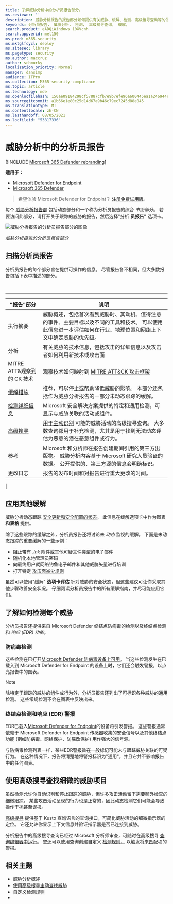 ```yaml
---
title: 了解威胁分析中的分析员报告部分。
ms.reviewer: ''
description: 威胁分析报告的报告部分如何提供有关威胁、缓解、检测、高级搜寻查询等的信息。
keywords: 分析员报告， 威胁分析， 检测， 高级搜寻查询， 缓解，
search.product: eADQiWindows 10XVcnh
search.appverid: met150
ms.prod: m365-security
ms.mktglfcycl: deploy
ms.sitesec: library
ms.pagetype: security
ms.author: maccruz
author: schmurky
localization_priority: Normal
manager: dansimp
audience: ITPro
ms.collection: M365-security-compliance
ms.topic: article
ms.technology: mde
ms.openlocfilehash: 150ae09184298cf57887cfb7e9b7efe96a600445ea1a246944e5085b48d9ec0d
ms.sourcegitcommit: a1b66e1e80c25d14d67a9b46c79ec7245d88e045
ms.translationtype: MT
ms.contentlocale: zh-CN
ms.lasthandoff: 08/05/2021
ms.locfileid: "53817336"
---
```

# <a name="the-analyst-report-in-threat-analytics"></a>威胁分析中的分析员报告

[!INCLUDE [Microsoft 365 Defender rebranding](../../includes/microsoft-defender.md)]

**适用于：**
- [Microsoft Defender for Endpoint](https://go.microsoft.com/fwlink/p/?linkid=2154037)
- [Microsoft 365 Defender](https://go.microsoft.com/fwlink/?linkid=2118804)

> 希望体验 Microsoft Defender for Endpoint？ [注册免费试用版](https://signup.microsoft.com/create-account/signup?products=7f379fee-c4f9-4278-b0a1-e4c8c2fcdf7e&ru=https://aka.ms/MDEp2OpenTrial?ocid=docs-wdatp-exposedapis-abovefoldlink)。

每个 [威胁分析报告都](threat-analytics.md) 包括动态部分和一个称为分析员报告的综合 _书面部分_。 若要访问此部分，请打开关于跟踪的威胁的报告，然后选择"分析 **员报告"** 选项卡。

![威胁分析报告的分析员报告部分的图像](images/ta-analyst-report-small.png)

_威胁分析报告的分析员报告部分_

## <a name="scan-the-analyst-report"></a>扫描分析员报告

分析员报告的每个部分旨在提供可操作的信息。 尽管报告各不相同，但大多数报告包括下表中描述的部分。

<br>

****

|"报告"部分|说明|
|---|---|
|执行摘要|威胁概述，包括首次看到威胁时、其动机、值得注意的事件、主要目标以及不同的工具和技术。 可以使用此信息进一步评估如何在行业、地理位置和网络上下文中确定威胁的优先级。|
|分析|有关威胁的技术信息，包括攻击的详细信息以及攻击者如何利用新技术或攻击面|
|MITRE ATT&观察到的 CK 技术|观察技术如何映射到 [MITRE ATT&CK 攻击框架](https://attack.mitre.org/)|
|[缓解措施](#apply-additional-mitigations)|推荐，可以停止或帮助降低威胁的影响。 本部分还包括作为威胁分析报告的一部分未动态跟踪的缓解。|
|[检测详细信息](#understand-how-each-threat-can-be-detected)|Microsoft 安全解决方案提供的特定和通用检测，可显示与威胁关联的活动或组件。|
|[高级搜寻](#find-subtle-threat-artifacts-using-advanced-hunting)|[用于主动识别](advanced-hunting-overview.md) 可能的威胁活动的高级搜寻查询。 大多数查询都用于补充检测，尤其是用于找到无法动态评估为恶意的潜在恶意组件或行为。|
|参考|Microsoft 和分析师在报告创建期间引用的第三方出版物。 威胁分析内容基于 Microsoft 研究人员验证的数据。 公开提供的、第三方源的信息会明确标识。|
|更改日志|报告的发布时间和对报告进行重大更改的时间。|
|

## <a name="apply-additional-mitigations"></a>应用其他缓解

威胁分析动态跟踪 [安全更新和安全配置的状态](threat-analytics.md#mitigations-review-list-of-mitigations-and-the-status-of-your-devices)。 此信息在缓解选项卡中作为图表 **和表格** 提供。

除了这些跟踪的缓解之外，分析员报告还将讨论未 _动态_ 监视的缓解。 下面是未动态跟踪的重要缓解的一些示例：

- 阻止带有 _.lnk_ 附件或其他可疑文件类型的电子邮件
- 随机化本地管理员密码
- 向最终用户就网络钓鱼电子邮件和其他威胁矢量进行培训
- 打开特定 [攻击面减少规则](attack-surface-reduction.md)

虽然可以使用"缓解" **选项卡评估** 针对威胁的安全状态，但这些建议可让你采取其他步骤改善安全状况。 仔细阅读分析员报告中的所有缓解指南，并尽可能应用它们。

## <a name="understand-how-each-threat-can-be-detected"></a>了解如何检测每个威胁

分析员报告还提供来自 Microsoft Defender 终结点防病毒的检测以及终结点检测和 _响应 (EDR) 功能_。

### <a name="antivirus-detections"></a>防病毒检测

这些检测在已打开[Microsoft Defender 防病毒设备上可用](/windows/security/threat-protection/microsoft-defender-antivirus/microsoft-defender-antivirus-in-windows-10)。 当这些检测发生在已载入到 Microsoft Defender for Endpoint 的设备上时，它们还会触发警报，以点亮报告中的图表。

> [!NOTE]
> 除特定于跟踪的威胁的组件或行为外，分析员报告还列出了可标识各种威胁的通用检测。 这些常规检测不会在图表中反映出来。

### <a name="endpoint-detection-and-response-edr-alerts"></a>终结点检测和响应 (EDR) 警报

EDR已载入[Microsoft Defender for Endpoint](onboard-configure.md)的设备将引发警报。 这些警报通常依赖于 Microsoft Defender for Endpoint 传感器收集的安全信号以及其他终结点功能 (例如防病毒、网络保护、防篡改保护) 用作强大的信号源。

与防病毒检测列表一样，某些EDR警报旨在一般标记可能未与跟踪威胁关联的可疑行为。 在这种情况下，报告将清楚地将警报标识为"通用"，并且它并不影响报告中的任何图表。

## <a name="find-subtle-threat-artifacts-using-advanced-hunting"></a>使用高级搜寻查找细微的威胁项目

虽然检测允许你自动识别和停止跟踪的威胁，但许多攻击活动留下需要额外检查的细微跟踪。 某些攻击活动呈现的行为也是正常的，因此动态检测它们可能会导致操作干扰甚至误报。

[高级搜寻](advanced-hunting-overview.md) 提供基于 Kusto 查询语言的查询接口，可简化威胁活动的细微指示器的定位。 它还允许你显示上下文信息并验证指示器是否已连接到威胁。

分析报告中的高级搜寻查询已经过 Microsoft 分析师审查，可随时在高级搜寻 [查询编辑器中运行](https://securitycenter.windows.com/advanced-hunting)。 您还可以使用查询创建自定义 [检测规则，](custom-detection-rules.md) 以触发将来匹配项的警报。

## <a name="related-topics"></a>相关主题

- [威胁分析概述](threat-analytics.md)
- [使用高级搜寻主动查找威胁](advanced-hunting-overview.md)
- [自定义检测规则](custom-detection-rules.md)
- 